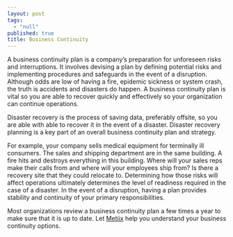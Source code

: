 ```yaml
---
layout: post
tags: 
  - "null"
published: true
title: Business Continuity
---
```




A business continuity plan is a company’s preparation for unforeseen risks and interruptions.  It involves devising a plan by defining potential risks and implementing procedures and safeguards in the event of a disruption.  Although odds are low of having a fire, epidemic sickness or system crash, the truth is accidents and disasters do happen.  A business continuity plan is vital so you are able to recover quickly and effectively so your organization can continue operations.  
 
Disaster recovery is the process of saving data, preferably offsite, so you are able with able to recover it in the event of a disaster.  Disaster recovery planning is a key part of an overall business continuity plan and strategy.
 
For example, your company sells medical equipment for terminally ill consumers. The sales and shipping department are in the same building.  A fire hits and destroys everything in this building.  Where will your sales reps make their calls from and where will your employees ship from? Is there a recovery site that they could relocate to.  Determining how those risks will affect operations ultimately determines the level of readiness required in the case of a disaster. In the event of a disruption, having a plan provides stability and continuity of your primary responsibilities.

Most organizations review a business continuity plan a few times a year to make sure that it is up to date.  Let [Metiix](http://www.metiix.com/ "Metiix Disaster Recovery Services") help you understand your business continuity options.
